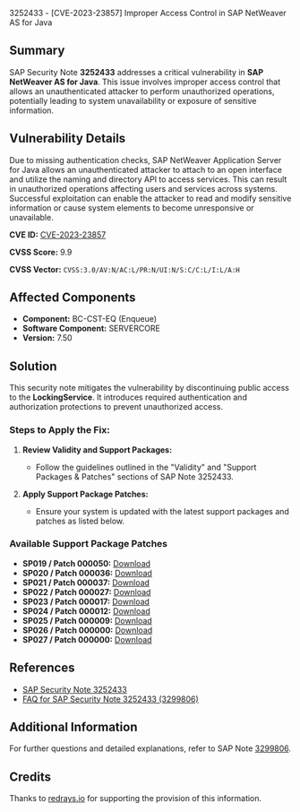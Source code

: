 3252433 - [CVE-2023-23857] Improper Access Control in SAP NetWeaver AS for Java

## Summary
SAP Security Note **3252433** addresses a critical vulnerability in **SAP NetWeaver AS for Java**. This issue involves improper access control that allows an unauthenticated attacker to perform unauthorized operations, potentially leading to system unavailability or exposure of sensitive information.

## Vulnerability Details
Due to missing authentication checks, SAP NetWeaver Application Server for Java allows an unauthenticated attacker to attach to an open interface and utilize the naming and directory API to access services. This can result in unauthorized operations affecting users and services across systems. Successful exploitation can enable the attacker to read and modify sensitive information or cause system elements to become unresponsive or unavailable.

**CVE ID:** [CVE-2023-23857](https://www.cve.org/CVERecord?id=CVE-2023-23857)

**CVSS Score:** 9.9

**CVSS Vector:** `CVSS:3.0/AV:N/AC:L/PR:N/UI:N/S:C/C:L/I:L/A:H`

## Affected Components
- **Component:** BC-CST-EQ (Enqueue)
- **Software Component:** SERVERCORE
- **Version:** 7.50

## Solution
This security note mitigates the vulnerability by discontinuing public access to the **LockingService**. It introduces required authentication and authorization protections to prevent unauthorized access.

### Steps to Apply the Fix:
1. **Review Validity and Support Packages:**
   - Follow the guidelines outlined in the "Validity" and "Support Packages & Patches" sections of SAP Note 3252433.

2. **Apply Support Package Patches:**
   - Ensure your system is updated with the latest support packages and patches as listed below.

### Available Support Package Patches
- **SP019 / Patch 000050:** [Download](https://userapps.support.sap.com/sap/support/swdc/notes?cvnr=73554900100200001452&support_package=SP019&patch_level=000050)
- **SP020 / Patch 000036:** [Download](https://userapps.support.sap.com/sap/support/swdc/notes?cvnr=73554900100200001452&support_package=SP020&patch_level=000036)
- **SP021 / Patch 000037:** [Download](https://userapps.support.sap.com/sap/support/swdc/notes?cvnr=73554900100200001452&support_package=SP021&patch_level=000037)
- **SP022 / Patch 000027:** [Download](https://userapps.support.sap.com/sap/support/swdc/notes?cvnr=73554900100200001452&support_package=SP022&patch_level=000027)
- **SP023 / Patch 000017:** [Download](https://userapps.support.sap.com/sap/support/swdc/notes?cvnr=73554900100200001452&support_package=SP023&patch_level=000017)
- **SP024 / Patch 000012:** [Download](https://userapps.support.sap.com/sap/support/swdc/notes?cvnr=73554900100200001452&support_package=SP024&patch_level=000012)
- **SP025 / Patch 000009:** [Download](https://userapps.support.sap.com/sap/support/swdc/notes?cvnr=73554900100200001452&support_package=SP025&patch_level=000009)
- **SP026 / Patch 000000:** [Download](https://userapps.support.sap.com/sap/support/swdc/notes?cvnr=73554900100200001452&support_package=SP026&patch_level=000000)
- **SP027 / Patch 000000:** [Download](https://userapps.support.sap.com/sap/support/swdc/notes?cvnr=73554900100200001452&support_package=SP027&patch_level=000000)

## References
- [SAP Security Note 3252433](https://me.sap.com/sap/support/notes/3252433)
- [FAQ for SAP Security Note 3252433 (3299806)](https://me.sap.com/sap/support/notes/3299806)

## Additional Information
For further questions and detailed explanations, refer to SAP Note [3299806](https://me.sap.com/sap/support/notes/3299806).

## Credits
Thanks to [redrays.io](https://redrays.io) for supporting the provision of this information.